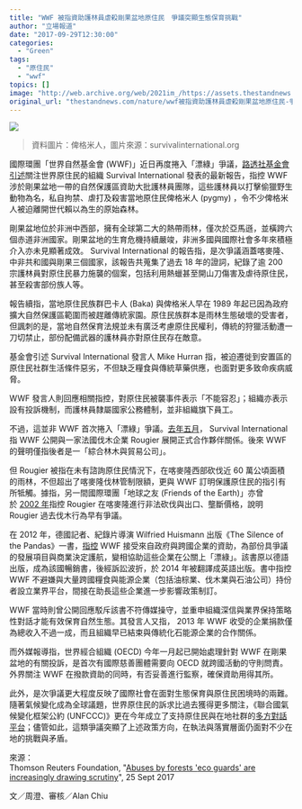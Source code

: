 ```yaml
---
title: "WWF 被指資助護林員虐殺剛果盆地原住民　爭議突顯生態保育挑戰"
author: "立場報道"
date: "2017-09-29T12:30:00"
categories:
  - "Green"
tags:
  - "原住民"
  - "wwf"
topics: []
image: "http://web.archive.org/web/2021im_/https://assets.thestandnews.com/media/photos/pygmies-40_screen_zJ4cp.png"
original_url: "thestandnews.com/nature/wwf被指資助護林員虐殺剛果盆地原住民-爭議突顯生態保育挑戰"
---
```

![](http://web.archive.org/web/2021im_/https://assets.thestandnews.com/media/photos/pygmies-40_screen_zJ4cp.png)
> 資料圖片：俾格米人，圖片來源：survivalinternational.org

國際環團「世界自然基金會 (WWF)」近日再度捲入「漂綠」爭議，[路透社基金會引述](http://web.archive.org/web/20211229132551/http://news.trust.org/item/20170925164808-rd38a/)關注世界原住民的組織 Survival International 發表的最新報告，指控 WWF 涉於剛果盆地一帶的自然保護區資助大批護林員團隊，這些護林員以打擊偷獵野生動物為名，私自拘禁、虐打及殺害當地原住民俾格米人 (pygmy) ，令不少俾格米人被迫離開世代賴以為生的原始森林。

剛果盆地位於非洲中西部，擁有全球第二大的熱帶雨林，僅次於亞馬遜，並橫跨六個赤道非洲國家。剛果盆地的生育危機持續嚴竣，非洲多國與國際社會多年來積極介入亦未見顯著成效。 Survival International 的報告指，是次爭議涵蓋喀麥隆、中非共和國與剛果三個國家，該報告共蒐集了過去 18 年的證詞，紀錄了逾 200 宗護林員對原住民暴力施襲的個案，包括利用熱蠟甚至開山刀傷害及虐待原住民，甚至殺害部份族人等。

報告續指，當地原住民族群巴卡人 (Baka) 與俾格米人早在 1989 年起已因為政府擴大自然保護區範圍而被趕離傳統家園。原住民族群本是雨林生態破壞的受害者，但諷刺的是，當地自然保育法規並未有廣泛考慮原住民權利，傳統的狩獵活動遭一刀切禁止，部份配備武器的護林員亦對原住民存在敵意。

基金會引述 Survival International 發言人 Mike Hurran 指，被迫遷徙到安置區的原住民社群生活條件惡劣，不但缺乏糧食與傳統草藥供應，也面對更多致命疾病威脅。

WWF 發言人則回應相關指控，對原住民被襲事件表示「不能容忍」；組織亦表示設有投訴機制，而護林員隸屬國家公務體制，並非組織旗下員工。

不過，這並非 WWF 首次捲入「漂綠」爭議。[去年五月](http://web.archive.org/web/20211229132551/https://www.survivalinternational.org/news/11276)， Survival International 指 WWF 公開與一家法國伐木企業 Rougier 展開正式合作夥伴關係。後來 WWF 的聲明僅指後者是一「綜合林木與貿易公司」。

但 Rougier 被指在未有諮詢原住民情況下，在喀麥隆西部砍伐近 60 萬公頃面積的雨林，不但超出了喀麥隆伐林管制限額，更與 WWF 訂明保護原住民的指引有所牴觸。據指，另一間國際環團「地球之友 (Friends of the Earth)」亦曾於 [2002 年](http://web.archive.org/web/20211229132551/http://wrm.org.uy/oldsite/bulletin/57/Cameroon.html)指控 Rougier 在喀麥隆進行非法砍伐與出口、壟斷價格，說明 Rougier 過去伐木行為早有爭議。

在 2012 年，德國記者、紀錄片導演 Wilfried Huismann 出版《The Silence of the Pandas》一書，[指控](http://web.archive.org/web/20211229132551/https://www.theguardian.com/environment/2014/oct/04/wwf-international-selling-its-soul-corporations) WWF 接受來自政府與跨國企業的資助，為部份具爭議的發展項目與商業決定護航，變相協助這些企業在公關上「漂綠」。該書原以德語出版，成為該國暢銷書，後經訴訟波折，於 2014 年被翻譯成英語出版。書中指控 WWF 不避嫌與大量跨國糧食與能源企業（包括油棕業、伐木業與石油公司）持份者設立業界平台，間接在助長這些企業進一步影響政策制訂。

WWF 當時則曾公開回應駁斥該書不符傳媒操守，並重申組織深信與業界保持策略性對話才能有效保育自然生態。其發言人又指， 2013 年 WWF 收受的企業捐款僅為總收入不過一成，而且組織早已結束與傳統化石能源企業的合作關係。

而外媒報導指，世界經合組織 (OECD) 今年一月起已開始處理針對 WWF 在剛果盆地的有關投訴，是首次有國際慈善團體需要向 OECD 就跨國活動的守則問責。外界關注 WWF 在撥款資助的同時，有否妥善進行監察，確保資助用得其所。

此外，是次爭議更大程度反映了國際社會在面對生態保育與原住民困境時的兩難。隨著氣候變化成為全球議題，世界原住民的訴求比過去獲得更多關注，《聯合國氣候變化框架公約 (UNFCCC)》更在今年成立了支持原住民與在地社群的[多方對話平台](http://web.archive.org/web/20211229132551/http://newsroom.unfccc.int/paris-agreement/new-un-platform-to-boost-indigenous-peoples-and-local-communities-climate-action/)；儘管如此，這類爭議突顯了上述政策方向，在執法與落實層面仍面對不少在地的挑戰與矛盾。

來源：  
Thomson Reuters Foundation, "[Abuses by forests '](http://web.archive.org/web/20211229132551/http://news.trust.org/item/20170925164808-rd38a/)[eco guards](http://web.archive.org/web/20211229132551/http://news.trust.org/item/20170925164808-rd38a/)[' are increasingly drawing scrutiny](http://web.archive.org/web/20211229132551/http://news.trust.org/item/20170925164808-rd38a/)", 25 Sept 2017

文／周澄、審核／Alan Chiu
